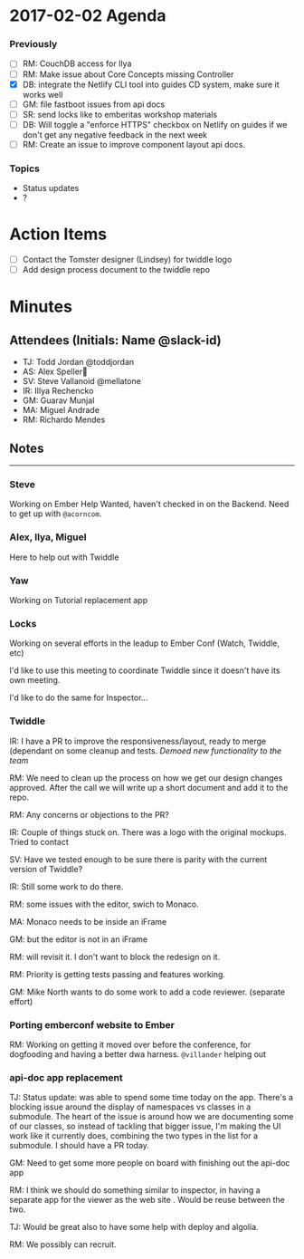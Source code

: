 # 2017-02-02 Agenda

### Previously

- [ ] RM: CouchDB access for Ilya
- [ ] RM: Make issue about Core Concepts missing Controller
- [x] DB: integrate the Netlify CLI tool into guides CD system, make sure it works well
- [ ] GM: file fastboot issues from api docs
- [ ] SR: send locks like to emberitas workshop materials
- [ ] DB: Will toggle a "enforce HTTPS" checkbox on Netlify on guides if we don't get any negative feedback in the next week
- [ ] RM: Create an issue to improve component layout api docs.

### Topics

- Status updates
- ?

# Action Items

- [ ] Contact the Tomster designer (Lindsey) for twiddle logo
- [ ] Add design process document to the twiddle repo

# Minutes

## Attendees (Initials: Name @slack-id)

- TJ: Todd Jordan @toddjordan
- AS: Alex Speller
- SV: Steve Vallanoid @mellatone
- IR: IIlya Rechencko
- GM: Guarav Munjal
- MA: Miguel Andrade
- RM: Richardo Mendes

## Notes

---

### Steve

Working on Ember Help Wanted, haven't checked in on the Backend.  Need to get up with `@acorncom`.

### Alex, Ilya, Miguel

Here to help out with Twiddle

### Yaw

Working on Tutorial replacement app

### Locks

Working on several efforts in the leadup to Ember Conf (Watch, Twiddle, etc)

I'd like to use this meeting to coordinate Twiddle since it doesn't have its own meeting.

I'd like to do the same for Inspector...

### Twiddle

IR: I have a PR to improve the responsiveness/layout, ready to merge (dependant on some cleanup and tests.  _Demoed new functionality to the team_

RM: We need to clean up the process on how we get our design changes approved.  After the call we will write up a short document and add it to the repo.

RM: Any concerns or objections to the PR?

IR: Couple of things stuck on.  There was a logo with the original mockups.  Tried to contact

SV: Have we tested enough to be sure there is parity with the current version of Twiddle?

IR: Still some work to do there.

RM: some issues with the editor, swich to Monaco.

MA: Monaco needs to be inside an iFrame

GM:  but the editor is not in an iFrame

RM: will revisit it.  I don't want to block the redesign on it.

RM: Priority is getting tests passing and features working.

GM: Mike North wants to do some work to add a code reviewer.  (separate effort)

### Porting emberconf website to Ember

RM: Working on getting it moved over before the conference, for dogfooding and having a better dwa harness.  `@villander` helping out

### api-doc app replacement

TJ: Status update: was able to spend some time today on the app.  There's a blocking issue around the display of namespaces vs classes in a submodule.  The heart of the issue is around how we are documenting some of our classes, so instead of tackling that bigger issue, I'm making the UI work like it currently does, combining the two types in the list for a submodule.  I should have a PR today.

GM: Need to get some more people on board with finishing out the api-doc app

RM: I think we should do something similar to inspector, in having a separate app for the viewer as the web site .  Would be reuse between the two.

TJ: Would be great also to have some help with deploy and algolia.

RM: We possibly can recruit.
